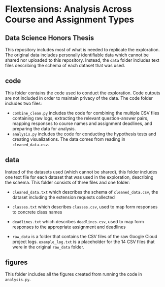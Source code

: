 # Flextensions: Analysis Across Course and Assignment Types 

## Data Science Honors Thesis

This repository includes most of what is needed to replicate the exploration. The original data includes personally identifiable data which cannot be shared nor uploaded to this repository. Instead, the `data` folder includes text files describing the schema of each dataset that was used.

## code

This folder contains the code used to conduct the exploration. Code outputs are not included in order to maintain privacy of the data. The code folder includes two files:

* `combine_clean.py` includes the code for combining the multiple CSV files containing raw logs, extracting the relevant question-answer pairs, mapping responses to course names and assignment deadlines, and preparing the data for analysis.
* `analysis.py` includes the code for conducting the hypothesis tests and creating visualizations. The data comes from reading in `cleaned_data.csv`.

## data

Instead of the datasets used (which cannot be shared), this folder includes one text file for each dataset that was used in the exploration, describing the schema. This folder consists of three files and one folder:

* `cleaned_data.txt` which describes the schema of `cleaned_data.csv`, the dataset including the extension requests collected
* `classes.txt` which describes `classes.csv`, used to map form responses to concrete class names
* `deadlines.txt` which describes `deadlines.csv`, used to map form responses to the appropriate assignment and deadlines

* `raw_data` is a folder that contains the CSV files of the raw Google Cloud project logs. `example_log.txt` is a placeholder for the 14 CSV files that were in the original `raw_data` folder.

## figures

This folder includes all the figures created from running the code in `analysis.py`. 
